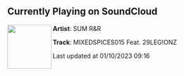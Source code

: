 ## Currently Playing on SoundCloud

[<img align="left" width="100" src="https://i1.sndcdn.com/artworks-3OErzYgqQDV1V6Cg-f7giaQ-t500x500.jpg">](https://soundcloud.com/sum_rhythm_reggae/mixedspices013-feat-29legonz)

**Artist**: SUM R&R 

**Track**: MIXEDSPICES015 Feat. 29LEG!ONZ

Last updated at 01/10/2023 09:16
